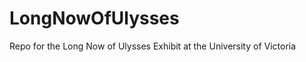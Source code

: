 LongNowOfUlysses
================

Repo for the Long Now of Ulysses Exhibit at the University of Victoria